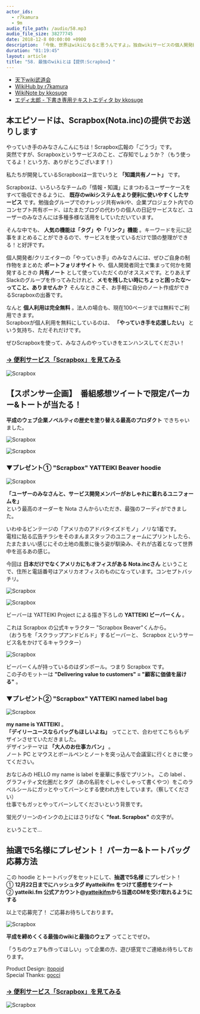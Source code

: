 ```yaml
---
actor_ids:
  - r7kamura
  - 9m
audio_file_path: /audio/58.mp3
audio_file_size: 38277745
date: 2018-12-8 00:00:00 +0900
description: 「今後、世界はwikiになると思うんですよ」。独自wikiサービスの個人開発経験のあるエンジニア2人が、天下wiki武闘会の思い出、自分たちが作ったwiki、仕事で使っているwiki、wikiの便利な使い方、wikiがwikiたる本質などについて真剣に話しました。そして最後にkkosugeが開発した新サービス「エディ太郎」を紹介します。ぜひScrapboxとセットでご活用ください。
duration: "01:19:45"
layout: article
title: "58. 最強のwikiとは【提供:Scrapbox】"
---
```


- [天下wiki武道会](https://connpass.com/event/27643/)
- [WikiHub by r7kamura](https://wikihub.io/)
- [WikiNote by kkosuge](https://wikinote.net/)
- [エディ太郎 - 下書き専用テキストエディタ by kkosuge](https://editaro.com/)

## 本エピソードは、Scrapbox(Nota.inc)の提供でお送りします
  
  
やっていき手のみなさんこんにちは！Scrapbox広報の「ごうづ」です。  
突然ですが、Scrapboxというサービスのこと、ご存知でしょうか？（もう使ってるよ！という方、ありがとうございます！）  
  
私たちが開発しているScrapboxは一言でいうと **「知識共有ノート」** です。  
  
Scrapboxは、いろいろなチームの「情報・知識」にまつわるユーザーケースをすべて吸収できるように、 **既存のwikiシステムをより便利に使いやすくしたサービス** です。勉強会グループでのナレッジ共有wikiや、企業プロジェクト内でのコンセプト共有ボード、はたまたブログの代わりの個人の日記サービスなど、ユーザーのみなさんには多種多様な活用をしていただいています。  
  
そんな中でも、 **人気の機能は「タグ」や「リンク」機能** 。キーワードを元に記事をまとめることができるので、サービスを使っているだけで頭の整理ができる！と好評です。  
  
個人開発者/クリエイターの「やっていき手」のみなさんには、ぜひご自身の制作物をまとめた **ポートフォリオサイト** や、個人開発者同士で集まって何かを開発するときの **共有ノート** として使っていただくのがオススメです。とりあえずSlackのグループを作ってみたけれど、**メモを残したい時にちょっと困ったな〜ってこと、ありませんか？** そんなときこそ、お手軽に自分のノート作成ができるScrapboxの出番です。 

なんと **個人利用は完全無料** 。法人の場合も、現在100ページまでは無料でご利用できます。  
Scrapboxが個人利用を無料にしているのは、 **「やっていき手を応援したい」** という気持ち、ただそれだけです。 
  
ぜひScrapboxを使って、みなさんのやっていきをエンハンスしてください！  
### [→ 便利サービス「Scrapbox」を見てみる](https://scrapbox.io/)

![Scrapbox](/images/slideshows/58/Logo_Scrapbox_600.png)


## 【スポンサー企画】　番組感想ツイートで限定パーカー&トートが当たる！
  
  
**平成のウェブ企業ノベルティの歴史を塗り替える最高のプロダクト** できちゃいました。

![Scrapbox](/images/slideshows/58/sb7.png)
  
![Scrapbox](/images/slideshows/58/sb6.png)
  
  
### ▼プレゼント① "Scrapbox" YATTEIKI Beaver hoodie

![Scrapbox](/images/slideshows/58/sb2.png)
  
**「ユーザーのみなさんと、サービス開発メンバーがおしゃれに着れるユニフォームを」**   
という最高のオーダーを Nota さんからいただき、最強のフーディができました。  
  
  
いわゆるビンテージの「アメリカのアドバタイズドモノ」ノリな1着です。  
電柱に貼る広告チラシをそのまんまスタッフのユニフォームにプリントしたら、たまたまいい感じにその土地の風景に後ろ姿が馴染み、それが古着となって世界中を巡るあの感じ。  
    
今回は **日本だけでなくアメリカにもオフィスがある Nota.incさん** ということで、住所と電話番号はアメリカオフィスのものになっています。コンセプトバッチリ。　　 
  
![Scrapbox](/images/slideshows/58/sb3.png)
  
![Scrapbox](/images/slideshows/58/sb4.png) 
  
ビーバーは YATTEIKI Project による描き下ろしの **YATTEIKI ビーバーくん** 。　　 
  
これは Scrapbox の公式キャラクター "Scrapbox Beaver"くんから。  
（おうちを「スクラップアンドビルド」するビーバーと、 Scrapbox というサービス名をかけてるキャラクター）     

![Scrapbox](/images/slideshows/58/sbb.png)

ビーバーくんが持っているのはダンボール。つまり Scrapbox です。  
この子のモットーは **"Delivering value to customers" = "顧客に価値を届ける"** 。  　　
 
  
  
### ▼プレゼント② "Scrapbox" YATTEIKI named label bag

![Scrapbox](/images/slideshows/58/sb5.png)

**my name is YATTEIKI** 。  
**「デイリーユースならバッグもほしいよね」** ってことで、合わせてこちらもデザインさせていただきました。　　
　　  
デザインテーマは **「大人のお仕事カバン」** 。  
ノート PC とマウスとボールペンとノートを突っ込んで会議室に行くときに使ってください。     
  
おなじみの HELLO my name is label を豪華に多版でプリント。
この label 、グラフィティ文化圏だとタグ（あの名前をぐしゃぐしゃって書くやつ）をこのラベルシールにガッとやってバーンとする使われ方をしています。（察してください）  
仕事でもガッとやってバーンしてくださいという背景です。  
  
蛍光グリーンのインクの上にはさりげなく **"feat. Scrapbox"** の文字が。  
  
ということで…  
  
  
## 抽選で5名様にプレゼント！ パーカー&トートバッグ応募方法  
この hoodie とトートバッグをセットにして、**抽選で5名様** にプレゼント！  
①	**12月22日までにハッシュタグ #yatteikifm をつけて感想をツイート**   
②	**yatteiki.fm 公式アカウント[@yatteikifm](https://twitter.com/yatteikifm)から当選のDMを受け取れるようにする**  
  
以上で応募完了！ ご応募お待ちしております。    

![Scrapbox](/images/slideshows/58/sb1.png)

**平成を締めくくる最強のwikiと最強のウェア** ってことでぜひ。  
  
「うちのウェアも作ってほしい」って企業の方、遊び感覚でご連絡お待ちしております。  
  
Product Design: [itopoid](https://twitter.com/itopoid)  
Special Thanks: [gocci](https://twitter.com/kanapon_i) 

### [→ 便利サービス「Scrapbox」を見てみる](https://scrapbox.io/)

![Scrapbox](/images/slideshows/58/Logo_Scrapbox_600.png)

